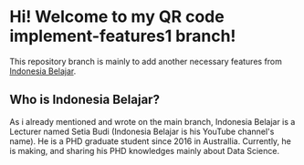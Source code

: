 # Hi! Welcome to my QR code implement-features1 branch!
This repository branch is mainly to add another necessary features from [Indonesia Belajar](https://www.youtube.com/watch?v=0RxIsuiykR0&t=2138s).

## Who is Indonesia Belajar?
As i already mentioned and wrote on the main branch, Indonesia Belajar is a Lecturer named Setia Budi (Indonesia Belajar is his YouTube channel's name). He is a PHD graduate student since 2016 in Australlia. Currently, he is making, and sharing his PHD knowledges mainly about Data Science.
